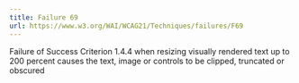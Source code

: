 ```yaml
---
title: Failure 69
url: https://www.w3.org/WAI/WCAG21/Techniques/failures/F69
---
```

Failure of Success Criterion 1.4.4 when resizing visually rendered text up to 200 percent causes the text, image or controls to be clipped, truncated or obscured
